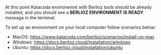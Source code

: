 At this point Katacoda environemnt with Berlioz tools should be already installed, and you should see a **BERLIOZ ENVIRONMENT IS READY** message in the terminal.

To set up an environment on your local computer follow scenarios below:
* MacOS: https://www.katacoda.com/berlioz/scenarios/install-on-mac
* Windows: https://docs.berlioz.cloud/installation/windows
* Ubuntu: https://docs.berlioz.cloud/installation/ubuntu